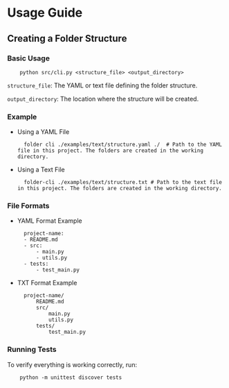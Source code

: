 # Usage Guide

## Creating a Folder Structure

### Basic Usage

        python src/cli.py <structure_file> <output_directory>

`structure_file`: The YAML or text file defining the folder structure.

`output_directory`: The location where the structure will be created.

### Example

- Using a YAML File

        folder cli ./examples/text/structure.yaml ./  # Path to the YAML file in this project. The folders are created in the working directory.

- Using a Text File

        folder-cli ./examples/text/structure.txt # Path to the text file in this project. The folders are created in the working directory.

### File Formats

- YAML Format Example

        project-name:
        - README.md
        - src:
            - main.py
            - utils.py
        - tests:
            - test_main.py

- TXT Format Example

        project-name/
            README.md
            src/
                main.py
                utils.py
            tests/
                test_main.py

### Running Tests

To verify everything is working correctly, run:

        python -m unittest discover tests